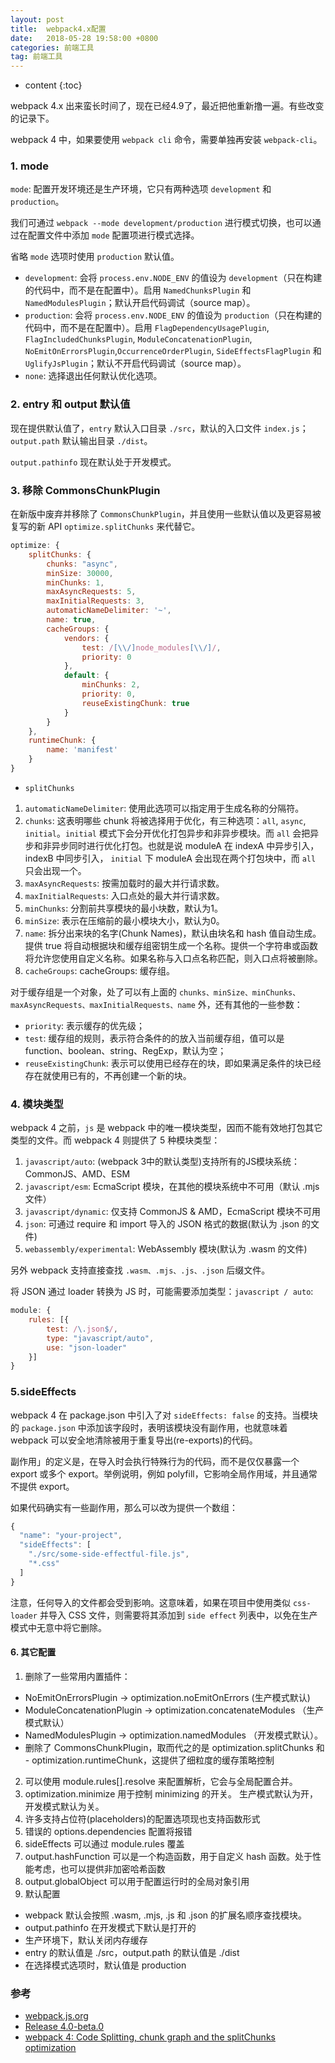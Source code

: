 ```yaml
---
layout: post
title:  webpack4.x配置
date:   2018-05-28 19:58:00 +0800
categories: 前端工具
tag: 前端工具
---
```


* content
{:toc}

webpack 4.x 出来蛮长时间了，现在已经4.9了，最近把他重新撸一遍。有些改变的记录下。

webpack 4 中，如果要使用 `webpack cli` 命令，需要单独再安装 `webpack-cli`。

### 1. mode

`mode`: 配置开发环境还是生产环境，它只有两种选项 `development` 和 `production`。

我们可通过 `webpack --mode development/production` 进行模式切换，也可以通过在配置文件中添加 `mode` 配置项进行模式选择。

省略 `mode` 选项时使用 `production` 默认值。

- `development`: 会将 `process.env.NODE_ENV` 的值设为 `development`（只在构建的代码中，而不是在配置中）。启用 `NamedChunksPlugin` 和 `NamedModulesPlugin`；默认开启代码调试（source map）。
- `production`: 会将 `process.env.NODE_ENV` 的值设为 `production`（只在构建的代码中，而不是在配置中）。启用 `FlagDependencyUsagePlugin`, `FlagIncludedChunksPlugin`, `ModuleConcatenationPlugin`, `NoEmitOnErrorsPlugin`,`OccurrenceOrderPlugin`, `SideEffectsFlagPlugin` 和 `UglifyJsPlugin`；默认不开启代码调试（source map）。
- `none`: 选择退出任何默认优化选项。

### 2. entry 和 output 默认值

现在提供默认值了，`entry` 默认入口目录 `./src`，默认的入口文件 `index.js`；`output.path` 默认输出目录 `./dist`。

`output.pathinfo` 现在默认处于开发模式。

### 3. 移除 CommonsChunkPlugin

在新版中废弃并移除了 `CommonsChunkPlugin`，并且使用一些默认值以及更容易被复写的新 API `optimize.splitChunks` 来代替它。

```js
optimize: {
    splitChunks: {
        chunks: "async",
        minSize: 30000,
        minChunks: 1,
        maxAsyncRequests: 5,
        maxInitialRequests: 3,
        automaticNameDelimiter: '~',
        name: true,
        cacheGroups: {
            vendors: {
                test: /[\\/]node_modules[\\/]/,
                priority: 0
            },
            default: {
                minChunks: 2,
                priority: 0,
                reuseExistingChunk: true
            }
        }
    },
    runtimeChunk: {
        name: 'manifest'
    }
}
```

- `splitChunks`
1. `automaticNameDelimiter`: 使用此选项可以指定用于生成名称的分隔符。
2. `chunks`: 这表明哪些 chunk 将被选择用于优化，有三种选项：`all`, `async`, `initial`。`initial` 模式下会分开优化打包异步和非异步模块。而 `all` 会把异步和非异步同时进行优化打包。也就是说 moduleA 在 indexA 中异步引入，indexB 中同步引入， `initial` 下 moduleA 会出现在两个打包块中，而 `all` 只会出现一个。
3. `maxAsyncRequests`: 按需加载时的最大并行请求数。
4. `maxInitialRequests`: 入口点处的最大并行请求数。
5. `minChunks`: 分割前共享模块的最小块数，默认为1。
6. `minSize`: 表示在压缩前的最小模块大小，默认为0。
7. `name`: 拆分出来块的名字(Chunk Names)，默认由块名和 hash 值自动生成。提供 true 将自动根据块和缓存组密钥生成一个名称。提供一个字符串或函数将允许您使用自定义名称。如果名称与入口点名称匹配，则入口点将被删除。
8. `cacheGroups`: cacheGroups: 缓存组。

对于缓存组是一个对象，处了可以有上面的 `chunks、minSize、minChunks、maxAsyncRequests、maxInitialRequests、name` 外，还有其他的一些参数：

* `priority`: 表示缓存的优先级；
* `test`: 缓存组的规则，表示符合条件的的放入当前缓存组，值可以是function、boolean、string、RegExp，默认为空；
* `reuseExistingChunk`: 表示可以使用已经存在的块，即如果满足条件的块已经存在就使用已有的，不再创建一个新的块。

### 4. 模块类型

webpack 4 之前，`js` 是 webpack 中的唯一模块类型，因而不能有效地打包其它类型的文件。而 webpack 4 则提供了 5 种模块类型：

1. `javascript/auto`: (webpack 3中的默认类型)支持所有的JS模块系统：CommonJS、AMD、ESM
2. `javascript/esm`: EcmaScript 模块，在其他的模块系统中不可用（默认 .mjs 文件）
3. `javascript/dynamic`: 仅支持 CommonJS & AMD，EcmaScript 模块不可用
4. `json`: 可通过 require 和 import 导入的 JSON 格式的数据(默认为 .json 的文件)
5. `webassembly/experimental`: WebAssembly 模块(默认为 .wasm 的文件)

另外 webpack 支持直接查找 `.wasm、.mjs、.js、.json` 后缀文件。

将 JSON 通过 loader 转换为 JS 时，可能需要添加类型：`javascript / auto`:

```js
module: {
    rules: [{
        test: /\.json$/,
        type: "javascript/auto",
        use: "json-loader"
    }]
}
```

### 5.sideEffects

webpack 4 在 package.json 中引入了对 `sideEffects: false` 的支持。当模块的 `package.json` 中添加该字段时，表明该模块没有副作用，也就意味着 webpack 可以安全地清除被用于重复导出(re-exports)的代码。

副作用」的定义是，在导入时会执行特殊行为的代码，而不是仅仅暴露一个 export 或多个 export。举例说明，例如 polyfill，它影响全局作用域，并且通常不提供 export。

如果代码确实有一些副作用，那么可以改为提供一个数组：

```js
{
  "name": "your-project",
  "sideEffects": [
    "./src/some-side-effectful-file.js",
    "*.css"
  ]
}
```

注意，任何导入的文件都会受到影响。这意味着，如果在项目中使用类似 `css-loader` 并导入 CSS 文件，则需要将其添加到 `side effect` 列表中，以免在生产模式中无意中将它删除。

#### 6. 其它配置

1. 删除了一些常用内置插件：
- NoEmitOnErrorsPlugin -> optimization.noEmitOnErrors (生产模式默认)
- ModuleConcatenationPlugin -> optimization.concatenateModules （生产模式默认）
- NamedModulesPlugin -> optimization.namedModules （开发模式默认）。
- 删除了 CommonsChunkPlugin，取而代之的是 optimization.splitChunks 和 - optimization.runtimeChunk，这提供了细粒度的缓存策略控制
2. 可以使用 module.rules[].resolve 来配置解析，它会与全局配置合并。
3. optimization.minimize 用于控制 minimizing 的开关。 生产模式默认为开，开发模式默认为关。
4. 许多支持占位符(placeholders)的配置选项现也支持函数形式
5. 错误的 options.dependencies 配置将报错
6. sideEffects 可以通过 module.rules 覆盖
7. output.hashFunction 可以是一个构造函数，用于自定义 hash 函数。处于性能考虑，也可以提供非加密哈希函数
8. output.globalObject 可以用于配置运行时的全局对象引用
9. 默认配置
- webpack 默认会按照 .wasm, .mjs, .js 和 .json 的扩展名顺序查找模块。
- output.pathinfo 在开发模式下默认是打开的
- 生产环境下，默认关闭内存缓存
- entry 的默认值是 ./src，output.path 的默认值是 ./dist
- 在选择模式选项时，默认值是 production

### 参考

- [webpack.js.org](https://webpack.js.org/concepts/)
- [Release 4.0-beta.0](https://github.com/webpack/webpack/releases/tag/v4.0.0)
- [webpack 4: Code Splitting, chunk graph and the splitChunks optimization](https://medium.com/webpack/webpack-4-code-splitting-chunk-graph-and-the-splitchunks-optimization-be739a861366)